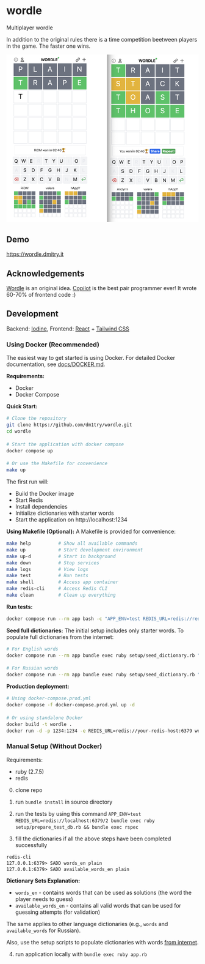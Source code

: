 # wordle

Multiplayer wordle

In addition to the original rules there is a time competition beetween players in the game.
The faster one wins.

![image](wwwordle.png)
## Demo

https://wordle.dmitry.it

## Acknowledgements

[Wordle](https://www.nytimes.com/games/wordle/index.html) is an original idea. 
[Copilot](https://copilot.github.com) is the best pair programmer ever! It wrote 60-70% of frontend code :)


## Development
Backend: [Iodine](https://github.com/boazsegev/iodine), Frontend: [React](https://github.com/facebook/react) + [Tailwind CSS](https://github.com/tailwindlabs/tailwindcss)

### Using Docker (Recommended)

The easiest way to get started is using Docker. For detailed Docker documentation, see [docs/DOCKER.md](docs/DOCKER.md).

**Requirements:**
- Docker
- Docker Compose

**Quick Start:**
```bash
# Clone the repository
git clone https://github.com/dm1try/wordle.git
cd wordle

# Start the application with docker compose
docker compose up

# Or use the Makefile for convenience
make up
```

The first run will:
- Build the Docker image
- Start Redis
- Install dependencies
- Initialize dictionaries with starter words
- Start the application on http://localhost:1234

**Using Makefile (Optional):**
A Makefile is provided for convenience:
```bash
make help          # Show all available commands
make up            # Start development environment
make up-d          # Start in background
make down          # Stop services
make logs          # View logs
make test          # Run tests
make shell         # Access app container
make redis-cli     # Access Redis CLI
make clean         # Clean up everything
```

**Run tests:**
```bash
docker compose run --rm app bash -c "APP_ENV=test REDIS_URL=redis://redis:6379/2 bundle exec ruby setup/prepare_test_db.rb && bundle exec rspec"
```

**Seed full dictionaries:**
The initial setup includes only starter words. To populate full dictionaries from the internet:
```bash
# For English words
docker compose run --rm app bundle exec ruby setup/seed_dictionary.rb "https://example.com/wordlist" "css-selector" "words_en"

# For Russian words  
docker compose run --rm app bundle exec ruby setup/seed_dictionary.rb "https://example.com/wordlist" "css-selector" "words"
```

**Production deployment:**
```bash
# Using docker-compose.prod.yml
docker compose -f docker-compose.prod.yml up -d

# Or using standalone Docker
docker build -t wordle .
docker run -d -p 1234:1234 -e REDIS_URL=redis://your-redis-host:6379 wordle
```

### Manual Setup (Without Docker)

Requirements:
 - ruby (2.7.5)
 - redis

0. clone repo
1. run `bundle install` in source directory
2. run the tests by using this command `APP_ENV=test REDIS_URL=redis://localhost:6379/2 bundle exec ruby setup/prepare_test_db.rb && bundle exec rspec`

3. fill the dictionaries if all the above steps have been completed successfully
  ```
  redis-cli
  127.0.0.1:6379> SADD words_en plain
  127.0.0.1:6379> SADD available_words_en plain 
  ```
  **Dictionary Sets Explanation:**
  - `words_en` - contains words that can be used as solutions (the word the player needs to guess)
  - `available_words_en` - contains all valid words that can be used for guessing attempts (for validation)
  
  The same applies to other language dictionaries (e.g., `words` and `available_words` for Russian).

Also, use the setup scripts to populate dictionaries with words [from internet](https://github.com/dm1try/wordle/blob/a9d0babd0711d39ad8fc3f4f9bf8ee9efaa5622a/setup/seed_dictionary.rb#L1-L2).

4. run application locally with `bundle exec ruby app.rb`
